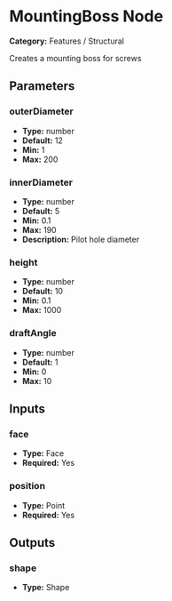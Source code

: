 
# MountingBoss Node

**Category:** Features / Structural

Creates a mounting boss for screws

## Parameters


### outerDiameter
- **Type:** number
- **Default:** 12
- **Min:** 1
- **Max:** 200



### innerDiameter
- **Type:** number
- **Default:** 5
- **Min:** 0.1
- **Max:** 190
- **Description:** Pilot hole diameter


### height
- **Type:** number
- **Default:** 10
- **Min:** 0.1
- **Max:** 1000



### draftAngle
- **Type:** number
- **Default:** 1
- **Min:** 0
- **Max:** 10



## Inputs


### face
- **Type:** Face
- **Required:** Yes



### position
- **Type:** Point
- **Required:** Yes



## Outputs


### shape
- **Type:** Shape




